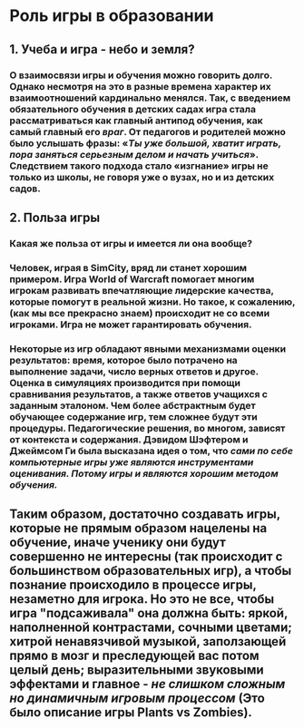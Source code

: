 # Роль игры в образовании
## 1. Учеба и игра - небо и земля?
### О взаимосвязи игры и обучения можно говорить долго. Однако несмотря на это в разные времена характер их взаимоотношений кардинально менялся. Так, с введением обязательного обучения в детских садах игра стала рассматриваться как главный антипод обучения, как самый главный его *враг*. От педагогов и родителей можно было услышать фразы: «*Ты уже большой, хватит играть, пора заняться серьезным делом и начать учиться*». Следствием такого подхода стало «изгнание» игры не только из школы, не говоря уже о вузах, но и из детских садов.
## 2. Польза игры
### Какая же польза от игры и имеется ли она вообще?
### Человек, играя в SimCity, вряд ли станет хорошим примером. Игра World of Warcraft помогает многим игрокам развивать впечатляющие лидерские качества, которые помогут в реальной жизни. Но такое, к сожалению, (как мы все прекрасно знаем) происходит не со всеми игроками. Игра не может гарантировать обучения.
### Некоторые из игр обладают явными механизмами оценки результатов: время, которое было потрачено на выполнение задачи, число верных ответов и другое. Оценка в симуляциях производится при помощи сравнивания результатов, а также ответов учащихся с заданным эталоном. Чем более абстрактным будет обучающее содержание игр, тем сложнее будут эти процедуры. Педагогические решения, во многом, зависят от контекста и содержания. Дэвидом Шэфтером и Джеймсом Ги была высказана идея о том, что *сами по себе компьютерные игры уже являются инструментами оценивания. Потому игры и являются хорошим методом обучения.*
## Таким образом, достаточно создавать игры, которые не прямым образом нацелены на обучение, иначе ученику они будут совершенно не интересны (так происходит с большинством образовательных игр), а чтобы познание происходило в процессе игры, незаметно для игрока. Но это не все, чтобы игра "подсаживала" она должна быть: яркой, наполненной контрастами, сочными цветами; хитрой ненавязчивой музыкой, заползающей прямо в мозг и преследующей вас потом целый день; выразительными звуковыми эффектами и главное - *не слишком сложным но динамичным игровым процессом* (Это было описание игры Plants vs Zombies).
